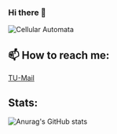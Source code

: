### Hi there 👋

![Cellular Automata](https://benpm.github.io/images/cellular_automata/gol_1.gif)

## 📫 How to reach me:
[TU-Mail](mailto:b.trautsch@tu-braunschweig.de)

## Stats:
![Anurag's GitHub stats](https://github-readme-stats.vercel.app/api?username=alwus&show_icons=true&theme=dracula)

<!--
**alwus/alwus** is a ✨ _special_ ✨ repository because its `README.md` (this file) appears on your GitHub profile.

Here are some ideas to get you started:

- 🔭 I’m currently working on ...
- 🌱 I’m currently learning ...
- 👯 I’m looking to collaborate on ...
- 🤔 I’m looking for help with ...
- 💬 Ask me about ...
- 📫 How to reach me: ...
- 😄 Pronouns: ...
- ⚡ Fun fact: ...
-->
